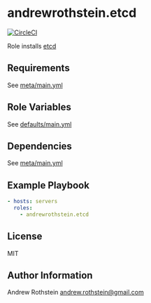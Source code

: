 andrewrothstein.etcd
====================
[![CircleCI](https://circleci.com/gh/andrewrothstein/ansible-etcd.svg?style=svg)](https://circleci.com/gh/andrewrothstein/ansible-etcd)

Role installs [etcd](https://github.com/coreos/etcd)

Requirements
------------

See [meta/main.yml](meta/main.yml)

Role Variables
--------------

See [defaults/main.yml](defaults/main.yml)

Dependencies
------------

See [meta/main.yml](meta/main.yml)

Example Playbook
----------------

```yml
- hosts: servers
  roles:
	- andrewrothstein.etcd
```

License
-------

MIT

Author Information
------------------

Andrew Rothstein <andrew.rothstein@gmail.com>
